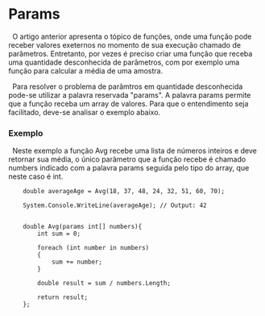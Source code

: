 # Params

&nbsp; O artigo anterior apresenta o tópico de funções, onde uma função pode receber valores exeternos no momento de sua execução chamado de parâmetros. Entretanto, por vezes é preciso criar uma função que receba uma quantidade desconhecida de parâmetros, com por exemplo uma função para calcular a média de uma amostra.

&nbsp; Para resolver o problema de parâmtros em quantidade desconhecida pode-se utilizar a palavra reservada "params". A palavra params permite que a função receba um array de valores. Para que o entendimento seja facilitado, deve-se analisar o exemplo abaixo.

### Exemplo

&nbsp; Neste exemplo a função Avg recebe uma lista de números inteiros e deve retornar sua média, o único parâmetro que a função recebe é chamado numbers indicado com a palavra params seguida pelo tipo do array, que neste caso é int.

```
    double averageAge = Avg(18, 37, 48, 24, 32, 51, 60, 70);

    System.Console.WriteLine(averageAge); // Output: 42


    double Avg(params int[] numbers){
        int sum = 0;

        foreach (int number in numbers)
        {
            sum += number;
        }

        double result = sum / numbers.Length;

        return result;
    };
```